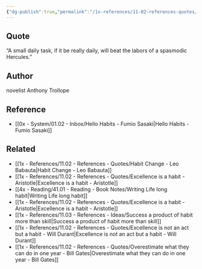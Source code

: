 ```yaml
---
{"dg-publish":true,"permalink":"/1x-references/11-02-references-quotes/a-small-daily-task-will-beat-a-spasmodic-hercules-anthony-trollope/","dgShowBacklinks":false}
---
```



## Quote
 “A small daily task, if it be really daily, will beat the labors of a spasmodic Hercules.” 

## Author
novelist Anthony Trollope

## Reference
- [[0x - System/01.02 - Inbox/Hello Habits - Fumio Sasaki\|Hello Habits - Fumio Sasaki]]

## Related
- [[1x - References/11.02 - References - Quotes/Habit Change - Leo Babauta\|Habit Change - Leo Babauta]]
- [[1x - References/11.02 - References - Quotes/Excellence is a habit - Aristotle\|Excellence is a habit - Aristotle]]
- [[4x - Reading/41.01 - Reading - Book Notes/Writing Life long habit\|Writing Life long habit]]
- [[1x - References/11.02 - References - Quotes/Excellence is a habit - Aristotle\|Excellence is a habit - Aristotle]]
- [[1x - References/11.03 - References - Ideas/Success a product of habit more than skill\|Success a product of habit more than skill]]
- [[1x - References/11.02 - References - Quotes/Excellence is not an act but a habit - Will Durant\|Excellence is not an act but a habit - Will Durant]]
- [[1x - References/11.02 - References - Quotes/Overestimate what they can do in one year - Bill Gates\|Overestimate what they can do in one year - Bill Gates]]